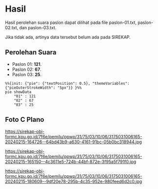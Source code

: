 # Hasil

Hasil perolehan suara paslon dapat dilihat pada file paslon-01.txt, paslon-02.txt, dan paslon-03.txt.

Jika tidak ada, artinya data tersebut belum ada pada SIREKAP.

## Perolehan Suara

 * Paslon 01: **121**.
 * Paslon 02: **67**.
 * Paslon 03: **25**.

```mermaid
%%{init: {"pie": {"textPosition": 0.5}, "themeVariables": {"pieOuterStrokeWidth": "5px"}} }%%
pie showData
    "01" : 121
    "02" : 67
    "03" : 25
```
## Foto C Plano

https://sirekap-obj-formc.kpu.go.id/7f6e/pemilu/ppwp/31/75/03/10/06/3175031006165-20240215-164726--64bd43b9-a630-4161-91bc-05b0bc318944.jpg

https://sirekap-obj-formc.kpu.go.id/7f6e/pemilu/ppwp/31/75/03/10/06/3175031006165-20240215-165150--4c3611e5-724b-44bf-872e-3f95a5f791f0.jpg

https://sirekap-obj-formc.kpu.go.id/7f6e/pemilu/ppwp/31/75/03/10/06/3175031006165-20240215-180609--9df20e78-295b-4c35-952e-980feed6d2c0.jpg
